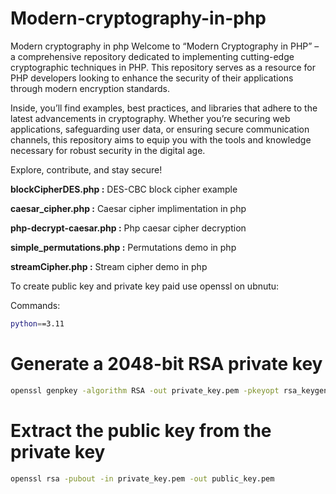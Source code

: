 # Modern-cryptography-in-php
Modern cryptography in php
Welcome to “Modern Cryptography in PHP” – a comprehensive repository dedicated to implementing cutting-edge cryptographic techniques in PHP. This repository serves as a resource for PHP developers looking to enhance the security of their applications through modern encryption standards.

Inside, you’ll find examples, best practices, and libraries that adhere to the latest advancements in cryptography. Whether you’re securing web applications, safeguarding user data, or ensuring secure communication channels, this repository aims to equip you with the tools and knowledge necessary for robust security in the digital age.

Explore, contribute, and stay secure!

**blockCipherDES.php :** DES-CBC block cipher example

**caesar_cipher.php :**  Caesar cipher implimentation in php

**php-decrypt-caesar.php :** Php caesar cipher decryption

**simple_permutations.php :** Permutations demo in php

**streamCipher.php :** Stream cipher demo in php


To create public key and private key paid use openssl on ubnutu:

Commands:

```bash
python==3.11
```

# Generate a 2048-bit RSA private key
```bash
openssl genpkey -algorithm RSA -out private_key.pem -pkeyopt rsa_keygen_bits:2048
```

# Extract the public key from the private key
```bash
openssl rsa -pubout -in private_key.pem -out public_key.pem
```
